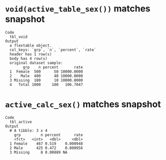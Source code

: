 # `void(active_table_sex())` matches snapshot

    Code
      tbl_void
    Output
      a flextable object.
      col_keys: `grp`, `n`, `percent`, `rate` 
      header has 1 row(s) 
      body has 4 row(s) 
      original dataset sample: 
            grp    n percent       rate
      1  Female  500      50 10000.0000
      2    Male  400      40 10000.0000
      3 Missing  100      10 10000.0000
      4   Total 1000     100   106.7047

# `active_calc_sex()` matches snapshot

    Code
      tbl_active
    Output
      # A tibble: 3 x 4
        grp         n percent      rate
        <fct>   <int>   <dbl>     <dbl>
      1 Female    467 0.519    0.000948
      2 Male      425 0.472    0.000956
      3 Missing     8 0.00889 NA       


